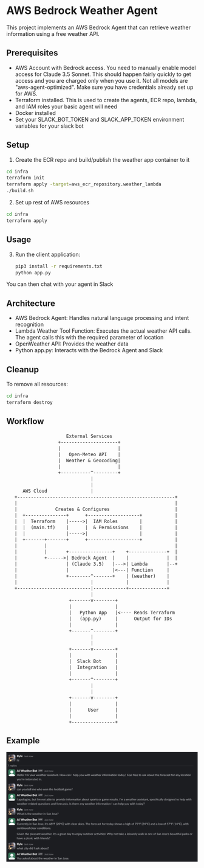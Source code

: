 # AWS Bedrock Weather Agent

This project implements an AWS Bedrock Agent that can retrieve weather information using a free weather API.

## Prerequisites

- AWS Account with Bedrock access. You need to manually enable model access for Claude 3.5 Sonnet. This should happen fairly quickly to get access and you are charged only when you use it. Not all models are "aws-agent-optimized". Make sure you have credentials already set up for AWS.
- Terraform installed. This is used to create the agents, ECR repo, lambda, and IAM roles your basic agent will need
- Docker installed
- Set your SLACK_BOT_TOKEN and SLACK_APP_TOKEN environment variables for your slack bot

## Setup

1. Create the ECR repo and build/publish the weather app container to it

```bash
cd infra
terraform init
terraform apply -target=aws_ecr_repository.weather_lambda
./build.sh
```

2. Set up rest of AWS resources

```bash
cd infra
terraform apply
```
## Usage

3. Run the client application:
   ```bash
   pip3 install -r requirements.txt
   python app.py
   ```

You can then chat with your agent in Slack

## Architecture

- AWS Bedrock Agent: Handles natural language processing and intent recognition
- Lambda Weather Tool Function: Executes the actual weather API calls. The agent calls this with the required parameter of location
- OpenWeather API: Provides the weather data
- Python app.py: Interacts with the Bedrock Agent and Slack

## Cleanup

To remove all resources:
```bash
cd infra
terraform destroy
``` 

## Workflow

```
                      External Services
                   +---------------------+
                   |                     |
                   |   Open-Meteo API    |
                   |  Weather & Geocoding|
                   |                     |
                   +-----------^---------+
                               |
                               |
      AWS Cloud                |
   +----------------------------------------------------------+
   |                                                          |
   |              Creates & Configures                        |
   |  +---------------+      +-------------------+            |
   |  |  Terraform    |----->|  IAM Roles        |            |
   |  |  (main.tf)    |      |  & Permissions    |            |
   |  |               |----->|                   |            |
   |  +-------+-------+      +-------------------+            |
   |          |                                               |
   |          |       +----------------+    +--------------+  |
   |          +------>| Bedrock Agent  |    |              |  |
   |                  | (Claude 3.5)   |--->| Lambda       |--+
   |                  |                |<---| Function     |
   |                  +--------^-------+    | (weather)    |
   |                           |            |              |
   +---------------------------|------------+--------------+
                               |
                       +-------v--------+
                       |                |
                       |   Python App   |<---- Reads Terraform
                       |   (app.py)     |      Output for IDs
                       |                |
                       +-------^--------+
                               |
                               |
                       +-------v--------+
                       |                |
                       |  Slack Bot     |
                       |  Integration   |
                       |                |
                       +-------^--------+
                               |
                               |
                       +-------v--------+
                       |                |
                       |      User      |
                       |                |
                       +----------------+
```

## Example

![alt text](bedrock.jpg)
